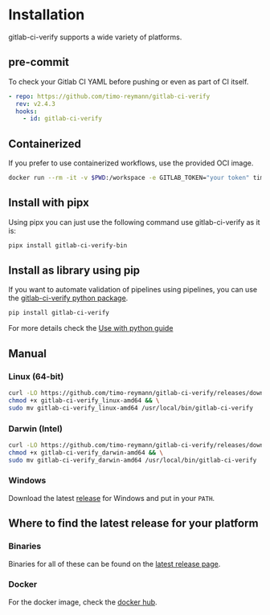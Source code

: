 # Installation

gitlab-ci-verify supports a wide variety of platforms.

## pre-commit

To check your Gitlab CI YAML before pushing or even as part of CI itself.

```yaml
- repo: https://github.com/timo-reymann/gitlab-ci-verify
  rev: v2.4.3
  hooks:
    - id: gitlab-ci-verify
```

## Containerized

If you prefer to use containerized workflows, use the provided OCI image.

```sh
docker run --rm -it -v $PWD:/workspace -e GITLAB_TOKEN="your token" timoreymann/gitlab-ci-verify
```

## Install with pipx

Using pipx you can just use the following command use gitlab-ci-verify as it is:

```sh
pipx install gitlab-ci-verify-bin
```

## Install as library using pip

If you want to automate validation of pipelines using pipelines, you can use
the [gitlab-ci-verify python package](https://pypi.org/project/gitlab-ci-verify/).

````sh
pip install gitlab-ci-verify
````

For more details check the [Use with python guide](./usage/python-library.md)

## Manual

### Linux (64-bit)

```bash
curl -LO https://github.com/timo-reymann/gitlab-ci-verify/releases/download/$(curl -Lso /dev/null -w %{url_effective} https://github.com/timo-reymann/gitlab-ci-verify/releases/latest | grep -o '[^/]*$')/gitlab-ci-verify_linux-amd64 && \
chmod +x gitlab-ci-verify_linux-amd64 && \
sudo mv gitlab-ci-verify_linux-amd64 /usr/local/bin/gitlab-ci-verify
```

### Darwin (Intel)

```bash
curl -LO https://github.com/timo-reymann/gitlab-ci-verify/releases/download/$(curl -Lso /dev/null -w %{url_effective} https://github.com/timo-reymann/gitlab-ci-verify/releases/latest | grep -o '[^/]*$')/gitlab-ci-verify_darwin-amd64 && \
chmod +x gitlab-ci-verify_darwin-amd64 && \
sudo mv gitlab-ci-verify_darwin-amd64 /usr/local/bin/gitlab-ci-verify
```

### Windows

Download the latest [release](https://github.com/timo-reymann/gitlab-ci-verify/releases/latest) for Windows and put in
your `PATH`.

## Where to find the latest release for your platform

### Binaries

Binaries for all of these can be found on
the [latest release page](https://github.com/timo-reymann/gitlab-ci-verify/releases/latest).

### Docker

For the docker image, check the [docker hub](https://hub.docker.com/r/timoreymann/gitlab-ci-verify).

